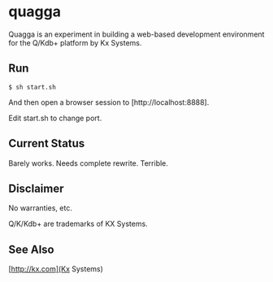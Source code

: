 quagga
======

Quagga is an experiment in building a web-based development environment for the
Q/Kdb+ platform by Kx Systems.

Run
---

```
$ sh start.sh 
```

And then open a browser session to [http://localhost:8888].

Edit start.sh to change port.

Current Status
--------------

Barely works. Needs complete rewrite. Terrible.

Disclaimer
----------

No warranties, etc.

Q/K/Kdb+ are trademarks of KX Systems.

See Also
--------

[http://kx.com](Kx Systems)
